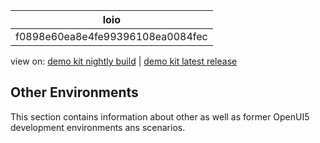 <!-- loiof0898e60ea8e4fe99396108ea0084fec -->

| loio |
| -----|
| f0898e60ea8e4fe99396108ea0084fec |

<div id="loio">

view on: [demo kit nightly build](https://openui5nightly.hana.ondemand.com/#/topic/f0898e60ea8e4fe99396108ea0084fec) | [demo kit latest release](https://openui5.hana.ondemand.com/#/topic/f0898e60ea8e4fe99396108ea0084fec)</div>

## Other Environments

This section contains information about other as well as former OpenUI5 development environments ans scenarios.

